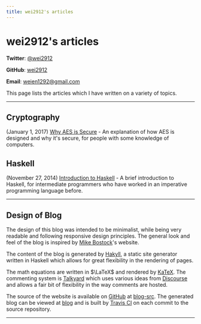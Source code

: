 ```yaml
---
title: wei2912's articles
---
```


# wei2912's articles

**Twitter**: [\@wei2912](https://twitter.com/wei2912)

**GitHub**: [wei2912](https://github.com/wei2912)

**Email**: [weien1292@gmail.com](mailto:weien1292@gmail.com)

This page lists the articles which I have written on a variety of topics.

---

## Cryptography

(January 1, 2017) [Why AES is Secure](/posts/crypto/why-aes-is-secure.html) -
An explanation of how AES is designed and why it's secure, for people with some
knowledge of computers.


## Haskell

(November 27, 2014) [Introduction to Haskell](/posts/haskell/intro-to-haskell.html) - A brief introduction to Haskell, for intermediate programmers who have
worked in an imperative programming language before.

---

## Design of Blog

The design of this blog was intended to be minimalist, while being very
readable and following responsive design principles. The general look and feel
of the blog is inspired by [Mike Bostock](https://bost.ocks.org/mike)'s
website.

The content of the blog is generated by [Hakyll](https://jaspervdj.be/hakyll),
a static site generator written in Haskell which allows for great flexibility
in the rendering of pages.

The math equations are written in $\LaTeX$ and rendered by [KaTeX](https://katex.org/). The commenting system is [Talkyard](https://www.talkyard.io/) which uses
various ideas from [Discourse](https://www.discourse.org/) and allows a fair
bit of flexibility in the way comments are hosted.

The source of the website is available on [GitHub](https://github.com/wei2912)
at [blog-src](https://github.com/wei2912/blog-src). The generated blog can be
viewed at [blog](https://github.com/wei2912/blog) and is built by
[Travis CI](https://travis-ci.org) on each commit to the source repository.

---
